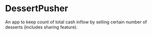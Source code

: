# DessertPusher
An app to keep count of total cash inflow by selling certain number of desserts (includes sharing feature).
